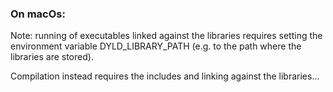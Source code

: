 ### On macOs:

Note: running of executables linked against the libraries requires setting the
environment variable DYLD_LIBRARY_PATH (e.g. to the path where the libraries are stored).

Compilation instead requires the includes and linking against the libraries...


